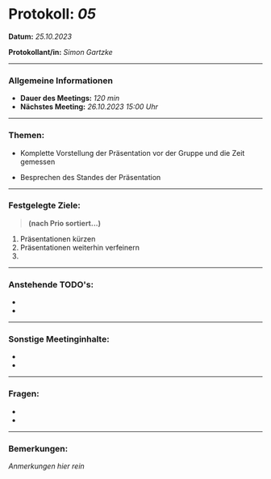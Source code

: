 # Protokoll: *05*


**Datum:** *25.10.2023*

**Protokollant/in:** *Simon Gartzke*

---

### Allgemeine Informationen
- **Dauer des Meetings:** *120 min*
- **Nächstes Meeting:** *26.10.2023 15:00 Uhr*

---

### Themen:
- Komplette Vorstellung der Präsentation vor der Gruppe und die Zeit gemessen

- Besprechen des Standes der Präsentation
---

### Festgelegte Ziele:
> **(nach Prio sortiert...)**

1. Präsentationen kürzen
2. Präsentationen weiterhin verfeinern 
3. 

---

### Anstehende TODO's:
- 
- 


---

### Sonstige Meetinginhalte:
-   
-   

---

### Fragen:
- 
-  

---

### Bemerkungen:
*Anmerkungen hier rein*

